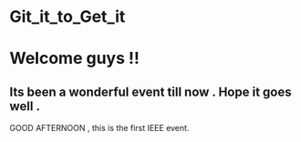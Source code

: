 # Git_it_to_Get_it

# Welcome guys !!
## Its been a wonderful event till now . Hope it goes well . 

GOOD AFTERNOON , this is the first IEEE event.
